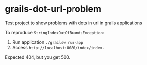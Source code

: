 # grails-dot-url-problem
Test project to show problems with dots in url in grails applications

To reproduce `StringIndexOutOfBoundsException`:
1. Run application `./grailsw run-app`
2. Access `http://localhost:8080/index/index.`

Expected 404, but you get 500. 